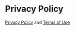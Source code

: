 # Privacy Policy
[Privacy Policy](https://www.linuxfoundation.org/legal/privacy-policy) and [Terms of Use](https://www.linuxfoundation.org/legal/terms)

<!-- ## GitHub Pages Service

This Website is hosted as a GitHub Pages website. GitHub may collect User
Personal Information from visitors to this GitHub Pages website, including logs
of visitor IP addresses, to comply with legal obligations, and to maintain the
security and integrity of this Website and the Service. See the
[GitHub Privacy Statement][github-ps] for details.

## Data Collection

### Website Analytics

**We want to process as little personal information as possible when you use our
website.** That's why we've chosen Fathom Analytics for our website analytics,
which doesn't use cookies and complies with the GDPR, ePrivacy (including PECR),
COPPA and CCPA. Using this privacy-friendly website analytics software, your IP
address is only briefly processed, and we (running this website) have no way of
identifying you. As per the CCPA, your personal information is de-identified.
You can read more about this on [Fathom Analytics' website][fathom].

The purpose of us using this software is to understand our website traffic in
the most privacy-friendly way possible so that we can continually improve our
website and business. The lawful basis as per the GDPR is "f); where our
legitimate interests are to improve the Carbyne Stack website and open source
project continually." As per the explanation, no personal data is stored over
time.

## Cookie Usage

This Website does **not** use cookies.

## Linked services

This website contains links to other services. If you follow these links, you
should become aware of their terms of service.

We link to:

- [GitHub][github-tos]
  for documentation and source code repositories.

Additional links might occur in the documentation.

[github-ps]: https://help.github.com/en/github/site-policy/github-privacy-statement

[github-tos]: https://help.github.com/en/github/site-policy/github-terms-of-service

[fathom]: https://usefathom.com/compliance -->
